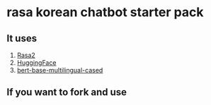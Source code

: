 # rasa korean chatbot starter pack

## It uses

1. [Rasa2](https://github.com/RasaHQ/rasa)
1. [HuggingFace](https://github.com/huggingface)
1. [bert-base-multilingual-cased](https://huggingface.co/bert-base-multilingual-cased)

## If you want to fork and use
